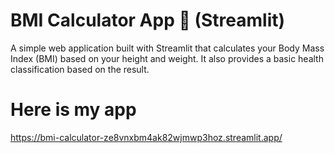 # BMI Calculator App 🧮 (Streamlit)
A simple web application built with Streamlit that calculates your Body Mass Index (BMI) based on your height and weight. It also provides a basic health classification based on the result.

# Here is my app

https://bmi-calculator-ze8vnxbm4ak82wjmwp3hoz.streamlit.app/
